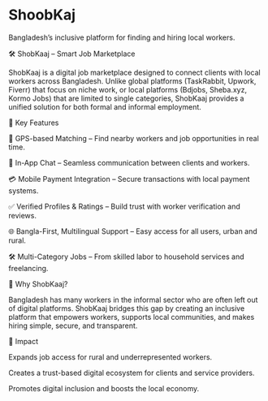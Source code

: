 # ShoobKaj
Bangladesh’s inclusive platform for finding and hiring local workers.

🛠️ ShobKaaj – Smart Job Marketplace

ShobKaaj is a digital job marketplace designed to connect clients with local workers across Bangladesh. Unlike global platforms (TaskRabbit, Upwork, Fiverr) that focus on niche work, or local platforms (Bdjobs, Sheba.xyz, Kormo Jobs) that are limited to single categories, ShobKaaj provides a unified solution for both formal and informal employment.

🌟 Key Features

📍 GPS-based Matching – Find nearby workers and job opportunities in real time.

💬 In-App Chat – Seamless communication between clients and workers.

💳 Mobile Payment Integration – Secure transactions with local payment systems.

✅ Verified Profiles & Ratings – Build trust with worker verification and reviews.

🌐 Bangla-First, Multilingual Support – Easy access for all users, urban and rural.

🛠️ Multi-Category Jobs – From skilled labor to household services and freelancing.

🎯 Why ShobKaaj?

Bangladesh has many workers in the informal sector who are often left out of digital platforms. ShobKaaj bridges this gap by creating an inclusive platform that empowers workers, supports local communities, and makes hiring simple, secure, and transparent.

🚀 Impact

Expands job access for rural and underrepresented workers.

Creates a trust-based digital ecosystem for clients and service providers.

Promotes digital inclusion and boosts the local economy.
